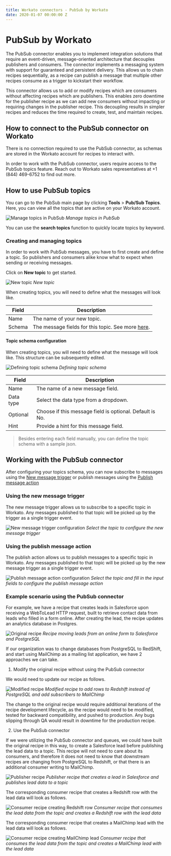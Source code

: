 ```yaml
---
title: Workato connectors - PubSub by Workato
date: 2020-01-07 00:00:00 Z
---
```


# PubSub by Workato
The PubSub connector enables you to implement integration solutions that require an event-driven, message-oriented architecture that decouples publishers and consumers. The connector implements a messaging system with support for guaranteed and persistent delivery. This allows us to chain recipes sequentially, as a recipe can publish a message that multiple other recipes consume as a trigger to kickstart their workflow.

This connector allows us to add or modify recipes which are consumers without affecting recipes which are publishers. This enables zero downtime for the publisher recipe as we can add new consumers without impacting or requiring changes in the publisher recipe. This decoupling results in simpler recipes and reduces the time required to create, test, and maintain recipes.

## How to connect to the PubSub connector on Workato
There is no connection required to use the PubSub connector, as schemas are stored in the Workato account for recipes to interact with.

In order to work with the PubSub connector, users require access to the PubSub topics feature. Reach out to Workato sales representatives at +1 (844) 469-6752 to find out more.

## How to use PubSub topics
You can go to the PubSub main page by clicking **Tools** > **Pub/Sub Topics**. Here, you can view all the topics that are active on your Workato account.

![Manage topics in PubSub](~@img/connectors/pubsub/manage-topics.png)
*Manage topics in PubSub*

You can use the **search topics** function to quickly locate topics by keyword.

### Creating and managing topics
In order to work with PubSub messages, you have to first create and define a topic. So publishers and consumers alike know what to expect when sending or receiving messages.

Click on **New topic** to get started.

![New topic](~@img/connectors/pubsub/new-topic.png)
*New topic*

When creating topics, you will need to define what the messages will look like.

| Field        | Description                                                        |
|--------------|--------------------------------------------------------------------|
| Name         | The name of your new topic. |
| Schema       | The message fields for this topic. See more [here](#topic-schema-configuration). |

#### Topic schema configuration
When creating topics, you will need to define what the message will look like. This structure can be subsequently edited.

![Defining topic schema](~@img/connectors/pubsub/add-new-field.png)
*Defining topic schema*

| Field     | Description                                              |
|-----------|----------------------------------------------------------|
| Name      | The name of a new message field.                         |
| Data type | Select the data type from a dropdown.                    |
| Optional  | Choose if this message field is optional. Default is No. |
| Hint      | Provide a hint for this message field.                   |

> Besides entering each field manually, you can define the topic schema with a sample json.

## Working with the PubSub connector
After configuring your topics schema, you can now subscribe to messages using the [New message trigger](#using-the-new-message-trigger) or publish messages using the [Publish message action](#using-the-publish-message-action)

### Using the new message trigger
The new message trigger allows us to subscribe to a specific topic in Workato. Any messages published to that topic will be picked up by the trigger as a single trigger event.

![New message trigger configuration](~@img/connectors/pubsub/new-message-trigger.png)
*Select the topic to configure the new message trigger*

### Using the publish message action
The publish action allows us to publish messages to a specific topic in Workato. Any messages published to that topic will be picked up by the new message trigger as a single trigger event.

![Publish message action configuration](~@img/connectors/pubsub/publish-message-action.png)
*Select the topic and fill in the input fields to configure the publish message action*

### Example scenario using the PubSub connector
For example, we have a recipe that creates leads in Salesforce upon receiving a WebToLead HTTP request, built to retrieve contact data from leads who filled in a form online. After creating the lead, the recipe updates an analytics database in Postgres.

![Original recipe](~@img/connectors/pubsub/original-pubsub-recipe.png)
*Recipe moving leads from an online form to Salesforce and PostgreSQL*

If our organization was to change databases from PostgreSQL to RedShift, and start using MailChimp as a mailing list application, we have 2 approaches we can take.

1) Modify the original recipe without using the PubSub connector

We would need to update our recipe as follows.

![Modified recipe](~@img/connectors/pubsub/modified-original-recipe.png)
*Modified recipe to add rows to Redshift instead of PostgreSQL and add subscribers to MailChimp*

The change to the original recipe would require additional iterations of the recipe development lifecycle, as the recipe would need to be modified, tested for backward compatibility, and pushed to production. Any bugs slipping through QA would result in downtime for the production recipe.

2) Use the PubSub connector

If we were utilizing the PubSub connector and queues, we could have built the original recipe in this way, to create a Salesforce lead before publishing the lead data to a topic. This recipe will not need to care about its consumers, and therefore it does not need to know that downstream recipes are changing from PostgreSQL to Redshift, or that there is an additional consumer writing to MailChimp.

![Publisher recipe](~@img/connectors/pubsub/recipe-with-publish-step.png)
*Publisher recipe that creates a lead in Salesforce and publishes lead data to a topic*

The corresponding consumer recipe that creates a Redshift row with the lead data will look as follows.

![Consumer recipe creating Redshift row](~@img/connectors/pubsub/consumer-recipe-creating-redshift-row.png)
*Consumer recipe that consumes the lead data from the topic and creates a Redshift row with the lead data*

The corresponding consumer recipe that creates a MailChimp lead with the lead data will look as follows.

![Consumer recipe creating MailChimp lead](~@img/connectors/pubsub/consumer-recipe-creating-mailchimp-lead.png)
*Consumer recipe that consumes the lead data from the topic and creates a MailChimp lead with the lead data*
